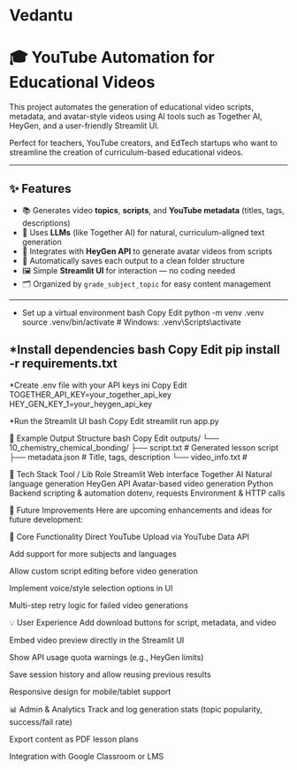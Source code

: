 # Vedantu


# 🎓 YouTube Automation for Educational Videos

This project automates the generation of educational video scripts, metadata, and avatar-style videos using AI tools such as Together AI, HeyGen, and a user-friendly Streamlit UI.

Perfect for teachers, YouTube creators, and EdTech startups who want to streamline the creation of curriculum-based educational videos.

---

## ✨ Features

- 📚 Generates video **topics**, **scripts**, and **YouTube metadata** (titles, tags, descriptions)
- 🧠 Uses **LLMs** (like Together AI) for natural, curriculum-aligned text generation
- 🎥 Integrates with **HeyGen API** to generate avatar videos from scripts
- 💾 Automatically saves each output to a clean folder structure
- 🖼️ Simple **Streamlit UI** for interaction — no coding needed
- 🗂 Organized by `grade_subject_topic` for easy content management

---

* Set up a virtual environment
bash
Copy
Edit
python -m venv .venv
source .venv/bin/activate      # Windows: .venv\Scripts\activate


*Install dependencies
bash
Copy
Edit
pip install -r requirements.txt
-

*Create .env file with your API keys
ini
Copy
Edit
TOGETHER_API_KEY=your_together_api_key
HEY_GEN_KEY_1=your_heygen_api_key


*Run the Streamlit UI
bash
Copy
Edit
streamlit run app.py



📂 Example Output Structure
bash
Copy
Edit
outputs/
└── 10_chemistry_chemical_bonding/
    ├── script.txt         # Generated lesson script
    ├── metadata.json      # Title, tags, description
    └── video_info.txt     #


🧠 Tech Stack
Tool / Lib	Role
Streamlit	Web interface
Together AI	Natural language generation
HeyGen API	Avatar-based video generation
Python	Backend scripting & automation
dotenv, requests	Environment & HTTP calls




🔮 Future Improvements
Here are upcoming enhancements and ideas for future development:

🌟 Core Functionality
 Direct YouTube Upload via YouTube Data API

 Add support for more subjects and languages

 Allow custom script editing before video generation

 Implement voice/style selection options in UI

 Multi-step retry logic for failed video generations




 💡 User Experience
 Add download buttons for script, metadata, and video

 Embed video preview directly in the Streamlit UI

 Show API usage quota warnings (e.g., HeyGen limits)

 Save session history and allow reusing previous results

 Responsive design for mobile/tablet support

📊 Admin & Analytics
 Track and log generation stats (topic popularity, success/fail rate)

 Export content as PDF lesson plans

 Integration with Google Classroom or LMS


